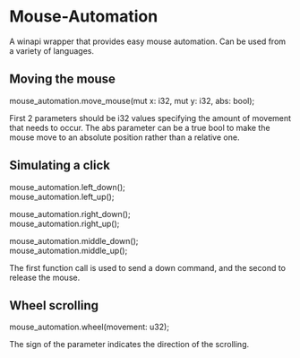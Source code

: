 # Mouse-Automation
A winapi wrapper that provides easy mouse automation. Can be used from a variety of languages.

## Moving the mouse
mouse_automation.move_mouse(mut x: i32, mut y: i32, abs: bool);

First 2 parameters should be i32 values specifying the amount of movement that needs to occur. The abs parameter can be a true bool to make the mouse move to an absolute position rather than a relative one.

## Simulating a click
mouse_automation.left_down();  
mouse_automation.left_up();

mouse_automation.right_down();  
mouse_automation.right_up();

mouse_automation.middle_down();  
mouse_automation.middle_up();

The first function call is used to send a down command, and the second to release the mouse. 

## Wheel scrolling
mouse_automation.wheel(movement: u32);

The sign of the parameter indicates the direction of the scrolling.
